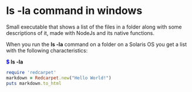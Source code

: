 # ls -la command in windows

Small executable that shows a list of the files in a folder along with some descriptions of it, made with NodeJs and its native functions.

When you run the **ls -la** command on a folder on a Solaris OS you get a list with the following characteristics: 

<b><span style="color: blue">$</span> ls -la</b>

```ruby
require 'redcarpet'
markdown = Redcarpet.new("Hello World!")
puts markdown.to_html
```

